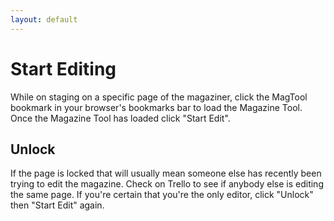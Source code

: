 ```yaml
---
layout: default
---
```


# Start Editing
<!-- [[TOC]] -->
While on staging on a specific page of the magaziner, click the MagTool bookmark in your browser's bookmarks bar to load the Magazine Tool. Once the Magazine Tool has loaded click "Start Edit".


## Unlock

If the page is locked that will usually mean someone else has recently been trying to edit the magazine. Check on Trello to see if anybody else is editing the same page. If you're certain that you're the only editor, click "Unlock" then "Start Edit" again.